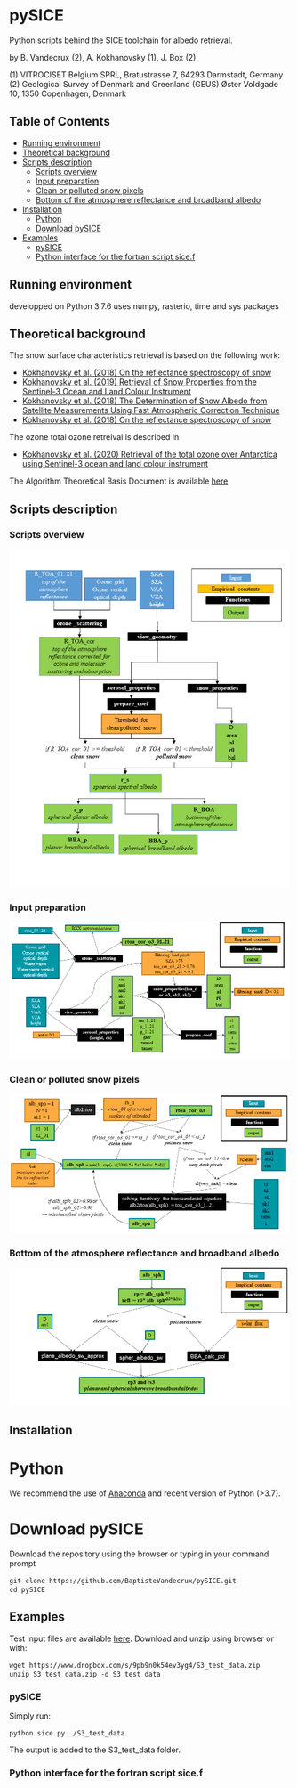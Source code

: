 # pySICE
Python scripts behind the SICE toolchain for albedo retrieval.

by  B. Vandecrux (2), A. Kokhanovsky (1), J. Box (2)

(1) VITROCISET Belgium SPRL, Bratustrasse 7, 64293 Darmstadt, Germany
(2) Geological Survey of Denmark and Greenland (GEUS)
 Øster Voldgade 10, 1350 Copenhagen, Denmark


## Table of Contents  
* [Running environment](#running-environment)  
* [Theoretical background](#theoretical-background)  
* [Scripts description](#scripts-description)  
    * [Scripts overview](#scripts-overview)  
    * [Input preparation](#input-preparation)  
    * [Clean or polluted snow pixels](#clean-or-polluted-snow-pixels)  
    * [Bottom of the atmosphere reflectance and broadband albedo](#test)  
* [Installation](#installation)  
    * [Python](#python)
    * [Download pySICE](#download)
* [Examples](#examples)  
    * [pySICE](#pysice)
    * [Python interface for the fortran script sice.f	](#sicef)
	
## Running environment
developped on Python 3.7.6
uses numpy, rasterio, time and sys packages

## Theoretical background

The snow surface characteristics retrieval is based on the following work:
* [Kokhanovsky et al. (2018) On the reflectance spectroscopy of snow](https://tc.copernicus.org/articles/12/2371/2018/)
* [Kokhanovsky et al. (2019) Retrieval of Snow Properties from the Sentinel-3
Ocean and Land Colour Instrument](http://dx.doi.org/10.3390/rs11192280)
* [Kokhanovsky et al. (2018) The Determination of Snow Albedo from Satellite
Measurements Using Fast Atmospheric
Correction Technique](http://dx.doi.org/10.3390/rs12020234)
* [Kokhanovsky et al. (2018) On the reflectance spectroscopy of snow](https://tc.copernicus.org/articles/12/2371/2018/)

The ozone total ozone retreival is described in 
* [Kokhanovsky et al. (2020) Retrieval of the total ozone over Antarctica using Sentinel-3 ocean and land colour instrument](https://doi.org/10.1016/j.jqsrt.2020.107045)

The Algorithm Theoretical Basis Document is available [here](docs/atbd/FINAL_SICE_ATBD__v3.0_MAY06_2020.pdf)

## Scripts description

### Scripts overview
![](docs/atbd/ATBD_plots1.png)

### Input preparation
![](docs/atbd/SICE_overview1.png)

### Clean or polluted snow pixels
![](docs/atbd/SICE_overview2.png)

<a name="test"/>

### Bottom of the atmosphere reflectance and broadband albedo
![](docs/atbd/SICE_overview3.png)

## Installation

# Python

We recommend the use of [Anaconda](https://www.anaconda.com/products/individual) and recent version of Python (>3.7).


<a name="download"/>

# Download pySICE

Download the repository using the browser or typing in your command prompt

```
git clone https://github.com/BaptisteVandecrux/pySICE.git
cd pySICE
```

## Examples

Test input files are available [here](https://www.dropbox.com/s/9pb9n0k54ev3yg4/S3_test_data.zip?dl=0). Download and unzip using browser or with: 

```
wget https://www.dropbox.com/s/9pb9n0k54ev3yg4/S3_test_data.zip
unzip S3_test_data.zip -d S3_test_data
```


### pySICE

Simply run:

```
python sice.py ./S3_test_data
```

The output is added to the S3_test_data folder.


<a name="sicef"/>

### Python interface for the fortran script sice.f



